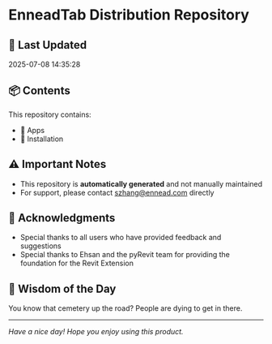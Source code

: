 # EnneadTab Distribution Repository

## 📅 Last Updated
2025-07-08 14:35:28



## 📦 Contents
This repository contains:
- 📂 Apps
- 📂 Installation

## ⚠️ Important Notes
- This repository is **automatically generated** and not manually maintained
- For support, please contact szhang@ennead.com directly

## 🙏 Acknowledgments
- Special thanks to all users who have provided feedback and suggestions
- Special thanks to Ehsan and the pyRevit team for providing the foundation for the Revit Extension

## 💭 Wisdom of the Day
You know that cemetery up the road? People are dying to get in there.

---
*Have a nice day! Hope you enjoy using this product.*
